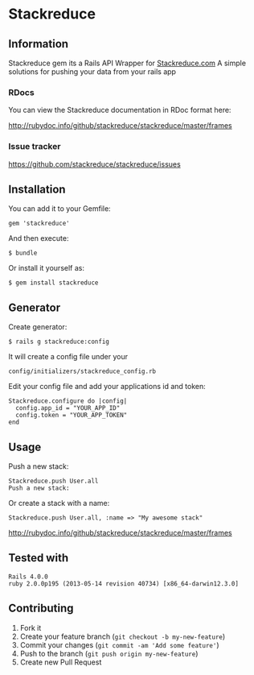 # Stackreduce

## Information
Stackreduce gem its a Rails API Wrapper for [Stackreduce.com](http://www.stackreduce.com/)
A simple solutions for pushing your data from your rails app

### RDocs

You can view the Stackreduce documentation in RDoc format here:

http://rubydoc.info/github/stackreduce/stackreduce/master/frames


### Issue tracker
https://github.com/stackreduce/stackreduce/issues

## Installation
You can add it to your Gemfile:

    gem 'stackreduce'

And then execute:

    $ bundle

Or install it yourself as:

    $ gem install stackreduce

## Generator
Create generator:
	
    $ rails g stackreduce:config

It will create a config file under your 

	config/initializers/stackreduce_config.rb

Edit your config file and add your applications id and token:

    Stackreduce.configure do |config|
	  config.app_id = "YOUR_APP_ID"
	  config.token = "YOUR_APP_TOKEN"
	end

## Usage
Push a new stack:

	Stackreduce.push User.all		
	Push a new stack:
Or create a stack with a name:

	Stackreduce.push User.all, :name => "My awesome stack"



http://rubydoc.info/github/stackreduce/stackreduce/master/frames

## Tested with
	Rails 4.0.0
	ruby 2.0.0p195 (2013-05-14 revision 40734) [x86_64-darwin12.3.0]
	
## Contributing

1. Fork it
2. Create your feature branch (`git checkout -b my-new-feature`)
3. Commit your changes (`git commit -am 'Add some feature'`)
4. Push to the branch (`git push origin my-new-feature`)
5. Create new Pull Request
